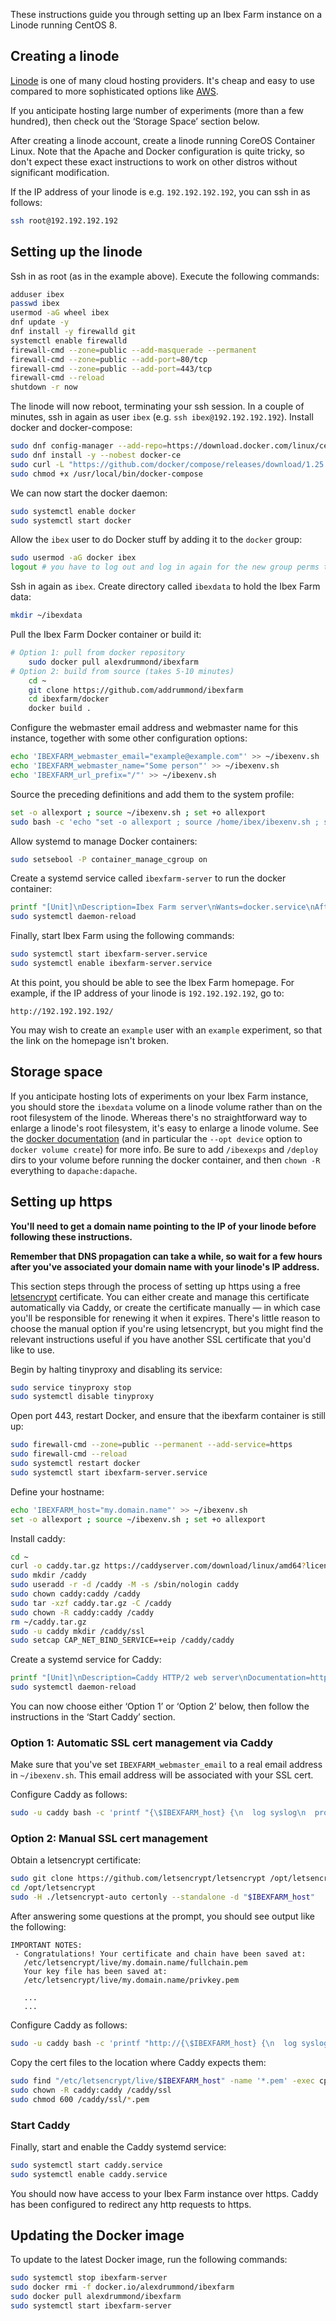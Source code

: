 These instructions guide you through setting up an Ibex Farm instance on a
Linode running CentOS 8.

## Creating a linode

[Linode](https://linode.com) is one of many cloud hosting providers. It's cheap
and easy to use compared to more sophisticated options like
[AWS](https://aws.amazon.com).

If you anticipate hosting large number of experiments (more than a few hundred),
then check out the ‘Storage Space’ section below.

After creating a linode account, create a linode running CoreOS Container Linux. Note that
the Apache and Docker configuration is quite tricky, so don't expect these
exact instructions to work on other distros without significant modification.

If the IP address of your linode is e.g. `192.192.192.192`, you can ssh in as
follows:

```sh
ssh root@192.192.192.192
```

## Setting up the linode

Ssh in as root (as in the example above). Execute the following commands:

```sh
adduser ibex
passwd ibex
usermod -aG wheel ibex
dnf update -y
dnf install -y firewalld git
systemctl enable firewalld
firewall-cmd --zone=public --add-masquerade --permanent
firewall-cmd --zone=public --add-port=80/tcp
firewall-cmd --zone=public --add-port=443/tcp
firewall-cmd --reload
shutdown -r now
```

The linode will now reboot, terminating your ssh session. In a couple of
minutes, ssh in again as user `ibex` (e.g. `ssh ibex@192.192.192.192`).
Install docker and docker-compose:

```sh
sudo dnf config-manager --add-repo=https://download.docker.com/linux/centos/docker-ce.repo
sudo dnf install -y --nobest docker-ce
sudo curl -L "https://github.com/docker/compose/releases/download/1.25.4/docker-compose-$(uname -s)-$(uname -m)" -o /usr/local/bin/docker-compose
sudo chmod +x /usr/local/bin/docker-compose
```

We can now start the docker daemon:

```sh
sudo systemctl enable docker
sudo systemctl start docker
```

Allow the `ibex` user to do Docker stuff by adding it to the `docker` group:

```sh
sudo usermod -aG docker ibex
logout # you have to log out and log in again for the new group perms to take effect
```

Ssh in again as `ibex`. Create directory called `ibexdata` to hold the Ibex Farm data:

```sh
mkdir ~/ibexdata
```

Pull the Ibex Farm Docker container or build it:

```sh
# Option 1: pull from docker repository
    sudo docker pull alexdrummond/ibexfarm
# Option 2: build from source (takes 5-10 minutes)
    cd ~
    git clone https://github.com/addrummond/ibexfarm
    cd ibexfarm/docker
    docker build .
```

Configure the webmaster email address and webmaster name for this instance, together with some other configuration options:

```sh
echo 'IBEXFARM_webmaster_email="example@example.com"' >> ~/ibexenv.sh
echo 'IBEXFARM_webmaster_name="Some person"' >> ~/ibexenv.sh
echo 'IBEXFARM_url_prefix="/"' >> ~/ibexenv.sh
```

Source the preceding definitions and add them to the system profile:

```sh
set -o allexport ; source ~/ibexenv.sh ; set +o allexport
sudo bash -c 'echo "set -o allexport ; source /home/ibex/ibexenv.sh ; set +o allexport" > /etc/profile.d/ibex.sh'
```

Allow systemd to manage Docker containers:

```sh
sudo setsebool -P container_manage_cgroup on
```

Create a systemd service called `ibexfarm-server` to run the docker container:

```sh
printf "[Unit]\nDescription=Ibex Farm server\nWants=docker.service\nAfter=docker.service\n[Service]\nLimitNOFILE=8192\nEnvironmentFile=/home/ibex/ibexenv.sh\nUser=root\nRestart=always\nRestartSec=10\nExecStartPre=-/usr/bin/bash /usr/bin/docker-compose -f /home/ibex/ up ibexfarm_server\nExecStartPre=-/usr/bin/docker rm ibexfarm_server\nExecStartPre=/usr/bin/bash -c 'cat /home/ibex/ibexenv.sh | xargs -n 1 echo > /tmp/ibexenv_docker'\nExecStart=/usr/bin/docker run --name ibexfarm_server --restart no -p 127.0.0.1:8888:80  --env-file /tmp/ibexenv_docker -v ibexdata:/ibexdata docker.io/alexdrummond/ibexfarm\nExecStop=/usr/bin/docker stop -t 2 ibexfarm_server\n[Install]\nWantedBy=multi-user.target\n" | sudo bash -c 'tee > /etc/systemd/system/ibexfarm-server.service'
sudo systemctl daemon-reload
```

Finally, start Ibex Farm using the following commands:

```sh
sudo systemctl start ibexfarm-server.service
sudo systemctl enable ibexfarm-server.service
```

At this point, you should be able to see the Ibex Farm homepage. For example,
if the IP address of your linode is `192.192.192.192`, go to:

```
http://192.192.192.192/
```

You may wish to create an `example` user with an `example` experiment, so that
the link on the homepage isn't broken.

## Storage space

If you anticipate hosting lots of experiments on your Ibex Farm instance, you
should store the `ibexdata` volume on a linode volume rather
than on the root filesystem of the linode. Whereas there's no straightforward
way to enlarge a linode's root filesystem, it's easy to enlarge a linode
volume. See the [docker
documentation](https://docs.docker.com/engine/reference/commandline/volume_create/)
(and in particular the `--opt device` option to `docker volume create`) for
more info. Be sure to add `/ibexexps` and `/deploy` dirs to your volume before
running the docker container, and then `chown -R` everything to
`dapache:dapache`.

## Setting up https

**You'll need to get a domain name pointing to the IP of your linode before
following these instructions.**

**Remember that DNS propagation can take a while, so wait for a few hours
after you've associated your domain name with your linode's IP address.**

This section steps through the process of setting up https using a free
[letsencrypt](https://letsencrypt.org/) certificate. You can either create and
manage this certificate automatically via Caddy,
or create the certificate manually — in which case you'll be
responsible for renewing it when it expires.
There's little reason to choose the manual option if you're using letsencrypt,
but you might find the relevant instructions useful if you have another SSL
certificate that you'd like to use.

Begin by halting tinyproxy and disabling its service:

```sh
sudo service tinyproxy stop
sudo systemctl disable tinyproxy
```

Open port 443, restart Docker, and ensure that the ibexfarm container is still
up:

```sh
sudo firewall-cmd --zone=public --permanent --add-service=https
sudo firewall-cmd --reload
sudo systemctl restart docker
sudo systemctl start ibexfarm-server.service
```

Define your hostname:

```sh
echo 'IBEXFARM_host="my.domain.name"' >> ~/ibexenv.sh
set -o allexport ; source ~/ibexenv.sh ; set +o allexport
```

Install caddy:

```sh
cd ~
curl -o caddy.tar.gz https://caddyserver.com/download/linux/amd64?license=personal&telemetry=off
sudo mkdir /caddy
sudo useradd -r -d /caddy -M -s /sbin/nologin caddy
sudo chown caddy:caddy /caddy
sudo tar -xzf caddy.tar.gz -C /caddy
sudo chown -R caddy:caddy /caddy
rm ~/caddy.tar.gz
sudo -u caddy mkdir /caddy/ssl
sudo setcap CAP_NET_BIND_SERVICE=+eip /caddy/caddy
```

Create a systemd service for Caddy:

```sh
printf "[Unit]\nDescription=Caddy HTTP/2 web server\nDocumentation=https://caddyserver.com/docs\nAfter=network-online.target\nWants=network-online.target systemd-networkd-wait-online.service\n[Service]\nRestart=on-abnormal\nUser=caddy\nGroup=caddy\nEnvironment=CADDYPATH=/caddy/ssl\nEnvironmentFile=/home/ibex/ibexenv.sh\nExecStart=/caddy/caddy -log stdout -agree=true -conf=/caddy/caddy.conf\nExecReload=/bin/kill -USR1 \$MAINPID\nKillMode=mixed\nKillSignal=SIGQUIT\nTimeoutStopSec=5s\nLimitNOFILE=1048576\nLimitNPROC=512\nPrivateTmp=true\nPrivateDevices=true\nReadWriteDirectories=/caddy/ssl\nCapabilityBoundingSet=CAP_NET_BIND_SERVICE\nAmbientCapabilities=CAP_NET_BIND_SERVICE\nNoNewPrivileges=true\n[Install]\nWantedBy=multi-user.target\n" | sudo bash -c 'tee > /etc/systemd/system/caddy.service'
sudo systemctl daemon-reload
```

You can now choose either ‘Option 1’ or ‘Option 2’ below, then follow the
instructions in the ‘Start Caddy’ section.

### Option 1: Automatic SSL cert management via Caddy

Make sure that you've set `IBEXFARM_webmaster_email` to a real
email address in `~/ibexenv.sh`. This email address will be associated
with your SSL cert.

Configure Caddy as follows:

```sh
sudo -u caddy bash -c 'printf "{\$IBEXFARM_host} {\n  log syslog\n  proxy / http://127.0.0.1:8888\n  tls {\$IBEXFARM_webmaster_email}\n}\n" > /caddy/caddy.conf'
```

### Option 2: Manual SSL cert management

Obtain a letsencrypt certificate:

```sh
sudo git clone https://github.com/letsencrypt/letsencrypt /opt/letsencrypt
cd /opt/letsencrypt
sudo -H ./letsencrypt-auto certonly --standalone -d "$IBEXFARM_host"
```

After answering some questions at the prompt, you should see output like the
following:

```
IMPORTANT NOTES:
 - Congratulations! Your certificate and chain have been saved at:
   /etc/letsencrypt/live/my.domain.name/fullchain.pem
   Your key file has been saved at:
   /etc/letsencrypt/live/my.domain.name/privkey.pem

   ...
   ...
```

Configure Caddy as follows:

```sh
sudo -u caddy bash -c 'printf "http://{\$IBEXFARM_host} {\n  log syslog\n  redir https://{\$IBEXFARM_host}{uri}\n}\n\nhttps://{\$IBEXFARM_host} {\n  log syslog\n  proxy / http://127.0.0.1:8888\n  tls /caddy/ssl/fullchain.pem /caddy/ssl/privkey.pem\n}\n" > /caddy/caddy.conf'
```

Copy the cert files to the location where Caddy expects them:

```sh
sudo find "/etc/letsencrypt/live/$IBEXFARM_host" -name '*.pem' -exec cp {} /caddy/ssl \;
sudo chown -R caddy:caddy /caddy/ssl
sudo chmod 600 /caddy/ssl/*.pem
```

### Start Caddy

Finally, start and enable the Caddy systemd service:

```sh
sudo systemctl start caddy.service
sudo systemctl enable caddy.service
```

You should now have access to your Ibex Farm instance over https. Caddy has
been configured to redirect any http requests to https.


## Updating the Docker image

To update to the latest Docker image, run the following commands:

```sh
sudo systemctl stop ibexfarm-server
sudo docker rmi -f docker.io/alexdrummond/ibexfarm
sudo docker pull alexdrummond/ibexfarm
sudo systemctl start ibexfarm-server
```